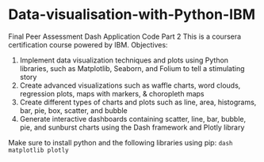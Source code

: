 # Data-visualisation-with-Python-IBM
Final Peer Assessment Dash Application Code Part 2
This is a coursera certification course powered by IBM. Objectives:
1. Implement data visualization techniques and plots using Python libraries, such as Matplotlib, Seaborn, and Folium to tell a stimulating story
2. Create advanced visualizations such as waffle charts, word clouds, regression plots, maps with markers, & choropleth maps
3. Create different types of charts and plots such as line, area, histograms, bar, pie, box, scatter, and bubble
4. Generate interactive dashboards containing scatter, line, bar, bubble, pie, and sunburst charts using the Dash framework and Plotly library

Make sure to install python and the following libraries using pip:
`dash
matplotlib
plotly` 
